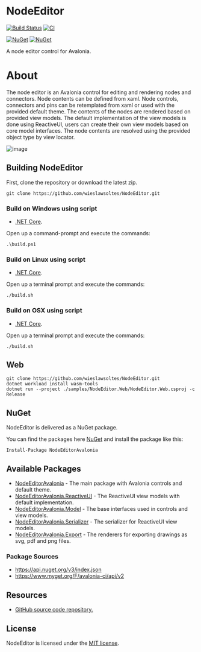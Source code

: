 # NodeEditor

[![Build Status](https://dev.azure.com/wieslawsoltes/GitHub/_apis/build/status/wieslawsoltes.NodeEditor?branchName=main)](https://dev.azure.com/wieslawsoltes/GitHub/_build/latest?definitionId=104&branchName=main)
[![CI](https://github.com/wieslawsoltes/NodeEditor/actions/workflows/build.yml/badge.svg)](https://github.com/wieslawsoltes/NodeEditor/actions/workflows/build.yml)

[![NuGet](https://img.shields.io/nuget/v/NodeEditorAvalonia.svg)](https://www.nuget.org/packages/NodeEditorAvalonia)
[![NuGet](https://img.shields.io/nuget/dt/NodeEditorAvalonia.svg)](https://www.nuget.org/packages/NodeEditorAvalonia)

A node editor control for Avalonia.

# About

The node editor is an Avalonia control for editing and rendering nodes and connectors. Node contents can be defined from xaml. Node controls, connectors and pins can be retemplated from xaml or used with the provided default theme. The contents of the nodes are rendered based on provided view models. The default implementation of the view models is done using ReactiveUI, users can create their own view models based on core model interfaces. The node contents are resolved using the provided object type by view locator.

![image](https://user-images.githubusercontent.com/2297442/201498448-cd76b29f-ea87-4f0b-9dd5-071c9e49b7c2.png)

## Building NodeEditor

First, clone the repository or download the latest zip.
```
git clone https://github.com/wieslawsoltes/NodeEditor.git
```

### Build on Windows using script

* [.NET Core](https://www.microsoft.com/net/download?initial-os=windows).

Open up a command-prompt and execute the commands:
```
.\build.ps1
```

### Build on Linux using script

* [.NET Core](https://www.microsoft.com/net/download?initial-os=linux).

Open up a terminal prompt and execute the commands:
```
./build.sh
```

### Build on OSX using script

* [.NET Core](https://www.microsoft.com/net/download?initial-os=macos).

Open up a terminal prompt and execute the commands:
```
./build.sh
```

## Web

```
git clone https://github.com/wieslawsoltes/NodeEditor.git
dotnet workload install wasm-tools
dotnet run --project ./samples/NodeEditor.Web/NodeEditor.Web.csproj -c Release
```

## NuGet

NodeEditor is delivered as a NuGet package.

You can find the packages here [NuGet](https://www.nuget.org/packages/NodeEditorAvalonia/) and install the package like this:

`Install-Package NodeEditorAvalonia`

## Available Packages

* [NodeEditorAvalonia](https://www.nuget.org/packages/NodeEditorAvalonia) - The main package with Avalonia controls and default theme.
* [NodeEditorAvalonia.ReactiveUI](https://www.nuget.org/packages/NodeEditorAvalonia.ReactiveUI) - The ReactiveUI view models with default implementation.
* [NodeEditorAvalonia.Model](https://www.nuget.org/packages/NodeEditorAvalonia.Model) - The base interfaces used in controls and view models.
* [NodeEditorAvalonia.Serializer](https://www.nuget.org/packages/NodeEditorAvalonia.Serializer) - The serializer for ReactiveUI view models.
* [NodeEditorAvalonia.Export](https://www.nuget.org/packages/NodeEditorAvalonia.Export) - The renderers for exporting drawings as svg, pdf and png files.

### Package Sources

* https://api.nuget.org/v3/index.json
* https://www.myget.org/F/avalonia-ci/api/v2

## Resources

* [GitHub source code repository.](https://github.com/wieslawsoltes/NodeEditor)

## License

NodeEditor is licensed under the [MIT license](LICENSE.TXT).
